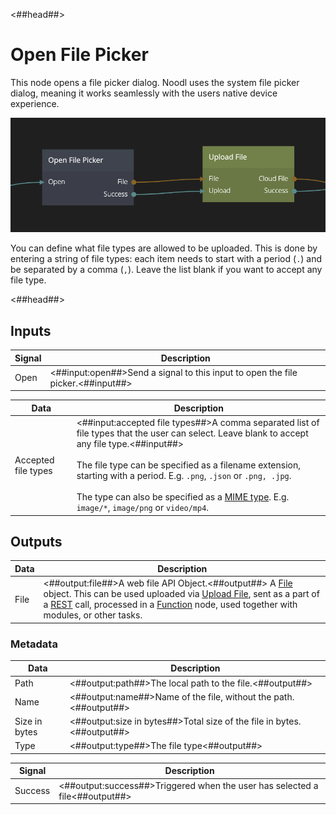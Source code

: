 <##head##>

# Open File Picker

This node opens a file picker dialog. Noodl uses the system file picker dialog, meaning it works seamlessly with the users native device experience.

<div class="ndl-image-with-background l">

![](open-file-picker.png)

</div>

You can define what file types are allowed to be uploaded. This is done by entering a <span class="ndl-data">string</span> of file types: each item needs to start with a period (`.`) and be separated by a comma (`,`). Leave the list blank if you want to accept any file type.

<##head##>

## Inputs

| Signal                               | Description                                                                     |
| ------------------------------------ | ------------------------------------------------------------------------------- |
| <span class="ndl-signal">Open</span> | <##input:open##>Send a signal to this input to open the file picker.<##input##> |

| Data                                              | Description                                                                                                                                                                                                                                                                                                                                                                                                                                                                  |
| ------------------------------------------------- | ---------------------------------------------------------------------------------------------------------------------------------------------------------------------------------------------------------------------------------------------------------------------------------------------------------------------------------------------------------------------------------------------------------------------------------------------------------------------------- |
| <span class="ndl-data">Accepted file types</span> | <##input:accepted file types##>A comma separated list of file types that the user can select. Leave blank to accept any file type.<##input##><br/><br/>The file type can be specified as a filename extension, starting with a period. E.g. `.png`, `.json` or `.png, .jpg`.<br/><br/>The type can also be specified as a [MIME type](https://developer.mozilla.org/en-US/docs/Web/HTTP/Basics_of_HTTP/MIME_types/Common_types). E.g. `image/*`, `image/png` or `video/mp4`. |

## Outputs

| Data                               | Description                                                                                                                                                                                                                                                                                                                                                                     |
| ---------------------------------- | ------------------------------------------------------------------------------------------------------------------------------------------------------------------------------------------------------------------------------------------------------------------------------------------------------------------------------------------------------------------------------- |
| <span class="ndl-data">File</span> | <##output:file##>A web file API Object.<##output##> A [File](https://developer.mozilla.org/en-US/docs/Web/API/File) object. This can be used uploaded via [Upload File](/nodes/cloud-services/upload-file.md), sent as a part of a [REST](/nodes/data/rest.md) call, processed in a [Function](/nodes/javascript/function.md) node, used together with modules, or other tasks. |

### Metadata

| Data                                        | Description                                                            |
| ------------------------------------------- | ---------------------------------------------------------------------- |
| <span class="ndl-data">Path</span>          | <##output:path##>The local path to the file.<##output##>               |
| <span class="ndl-data">Name</span>          | <##output:name##>Name of the file, without the path.<##output##>       |
| <span class="ndl-data">Size in bytes</span> | <##output:size in bytes##>Total size of the file in bytes.<##output##> |
| <span class="ndl-data">Type</span>          | <##output:type##>The file type<##output##>                             |

| Signal                                  | Description                                                                 |
| --------------------------------------- | --------------------------------------------------------------------------- |
| <span class="ndl-signal">Success</span> | <##output:success##>Triggered when the user has selected a file<##output##> |
